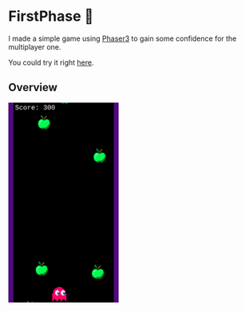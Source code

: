 # FirstPhase :green_apple:

I made a simple game using [Phaser3](https://phaser.io/) to gain some confidence for the multiplayer one.

You could try it right [here](https://adamsapples.herokuapp.com/).

## Overview

<img src="https://github.com/Seras3/FirstPhase/blob/master/docs/images/in_game.png" height="400" >
